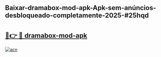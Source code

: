 ## Baixar-dramabox-mod-apk-Apk-sem-anúncios-desbloqueado-completamente-2025-#25hqd

# <h2><a href="https://ainizakaria.my?title=dramabox-mod-apk&ref=22M">🔗👉 🔴 dramabox-mod-apk</a></h2>

[![acn](https://github.com/user-attachments/assets/0f9c940e-d8b0-45ae-aac7-cd30a18b3e1c)](https://ainizakaria.my?title=dramabox-mod-apk&ref=22M)

